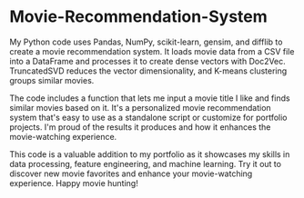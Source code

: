 # Movie-Recommendation-System
My Python code uses Pandas, NumPy, scikit-learn, gensim, and difflib to create a movie recommendation system. It loads movie data from a CSV file into a DataFrame and processes it to create dense vectors with Doc2Vec. TruncatedSVD reduces the vector dimensionality, and K-means clustering groups similar movies.

The code includes a function that lets me input a movie title I like and finds similar movies based on it. It's a personalized movie recommendation system that's easy to use as a standalone script or customize for portfolio projects. I'm proud of the results it produces and how it enhances the movie-watching experience.

This code is a valuable addition to my portfolio as it showcases my skills in data processing, feature engineering, and machine learning. Try it out to discover new movie favorites and enhance your movie-watching experience. Happy movie hunting!
